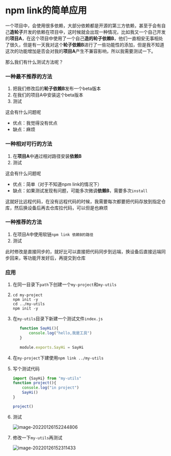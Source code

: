 # npm link的简单应用

一个项目中，会使用很多依赖，大部分依赖都是开源的第三方依赖，甚至于会有自己**造轮子**开发的依赖在项目中，这时候就会出现一种情况，比如我又一个自己开发的**项目A**，在这个项目中使用了一个自己**造的轮子依赖B**，他们一直相安无事相处了很久，但是有一天我对这个**轮子依赖B**进行了一些功能性的添加，但是我不知道这次的功能增加是否会对我的**项目A**产生不兼容影响，所以我需要测试一下。

那么我们有什么测试方法呢？

### 一种最不推荐的方法

1. 把我们修改后的**轮子依赖B**发布一个beta版本
2. 在我们的项目A中安装这个beta版本
3. 测试

这会有什么问题呢

- 优点：我觉得没有优点
- 缺点：麻烦



### 一种相对可行的方法

1. 在**项目A**中通过相对路径安装**依赖B**
2. 测试

这会有什么问题呢

- 优点：简单（对于不知道npm link的情况下）
- 缺点：如果测试发现有问题，可能多次微调**依赖B**，需要多次`install`

这就好比远程代码，在没有远程代码的时候，我需要每次都要把代码存放到指定仓库，然后换设备后再去仓库拉代码，可以但是也麻烦



### 一种推荐的方法

1. 在项目A中使用软链`npm link 依赖B的路径`
2. 测试

此时修改是直接同步的，就好比可以直接把代码同步到远端，换设备后直接远端同步回来，等功能开发好后，再提交到仓库



### 应用

1. 在同一目录下`path`下创建一个`my-project`和`my-utils`

2. ```
   cd my-project
   npm init -y
   cd ../my-utils
   npm init -y
   ```

3. 在`my-utils`目录下新建一个测试文件`index.js`
   ```js
      function SayHi(){
          console.log("hello,我是工具")
      }
      
      module.exports.SayHi = SayHi
   ```
   
    
   
4. 在`my-project`下建使用`npm link ../my-utils` 
   
4. 写个测试代码
   
   ```js
   import {SayHi} from "my-utils"
   function project(){
       console.log("in project")
       SayHi()
   }
   
   project()
   ```
   
6. 测试

    ![image-20220126152244806](https://larmy-1303020690.cos.ap-guangzhou.myqcloud.com/image-20220126152244806.png)

7. 修改一下`my-utils`再测试

    ![image-20220126152311433](https://larmy-1303020690.cos.ap-guangzhou.myqcloud.com/image-20220126152311433.png)

    

     

       

       

